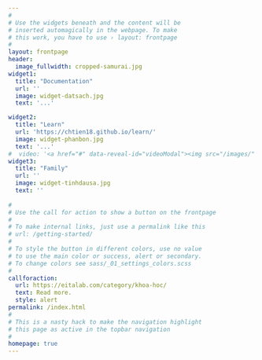 ```yaml
---
#
# Use the widgets beneath and the content will be
# inserted automagically in the webpage. To make
# this work, you have to use › layout: frontpage
#
layout: frontpage
header:
  image_fullwidth: cropped-samurai.jpg
widget1:
  title: "Documentation"
  url: ''
  image: widget-datsach.jpg
  text: '...'

widget2:
  title: "Learn"
  url: 'https://chtien18.github.io/learn/'
  image: widget-phanbon.jpg
  text: '...'
#  video: '<a href="#" data-reveal-id="videoModal"><img src="/images/" width="302" height="182" alt=""/></a>'
widget3:
  title: "Family"
  url: ''
  image: widget-tinhdausa.jpg
  text: ''
  
#
# Use the call for action to show a button on the frontpage
#
# To make internal links, just use a permalink like this
# url: /getting-started/
#
# To style the button in different colors, use no value
# to use the main color or success, alert or secondary.
# To change colors see sass/_01_settings_colors.scss
#
callforaction:
  url: https://eitalab.com/category/khoa-hoc/
  text: Read more.
  style: alert
permalink: /index.html
#
# This is a nasty hack to make the navigation highlight
# this page as active in the topbar navigation
#
homepage: true
---
```

